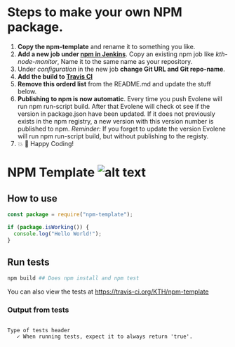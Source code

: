 # Steps to make your own NPM package.

1. **Copy the npm-template** and rename it to something you like.
2. **Add a new job under [npm in Jenkins](https://build.sys.kth.se/view/npm/)**. Copy an existing npm job like _kth-node-monitor_, Name it to the same name as your repository.
3. Under _configuration_ in the new job **change Git URL and Git repo-name**.
4. **Add the build to [Travis CI](https://travis-ci.org/organizations/KTH/repositories)**
5. **Remove this orderd list** from the README.md and update the stuff below.
6. **Publishing to npm is now automatic**. Every time you push Evolene will run npm run-script build. After that Evolene will check ot see if the version in package.json have been updated. If it does not previously exists in the npm registry, a new version with this version number is published to npm.
*Reminder:* If you forget to update the version Evolene will run npm run-script build, but without publishing to the registy.
6. 💥 🎉 Happy Coding!

# NPM Template ![alt text](https://api.travis-ci.org/KTH/npm-template.svg?branch=master)

## How to use

```javascript
const package = require("npm-template");

if (package.isWorking()) {
  console.log("Hello World!");
}
```

## Run tests

```bash
npm build ## Does npm install and npm test
```

You can also view the tests at https://travis-ci.org/KTH/npm-template

### Output from tests

```text

Type of tests header
   ✓ When running tests, expect it to always return 'true'.

```
